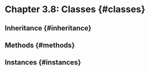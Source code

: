 # Chapter 3.8: Classes {#classes}

## Inheritance {#inheritance}

## Methods {#methods}

## Instances {#instances}



